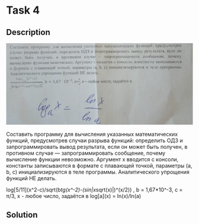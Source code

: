 # Task 4

## Description

![Description](4_description.png)

Составить программу для вычисления указанных математических функций, предусмотрев
случаи разрыва функций: определить ОДЗ и запрограммировать вывод результата, если он
может быть получен, в противном случае — запрограммировать сообщение, почему
вычисление функции невозможно. Аргумент x вводится с консоли, константы записываются
в формате с плавающей точкой, параметры (a, b, с) инициализируются в теле программы.
Аналитического упрощения функций НЕ делать.

log\[5/11\]\(x^2-c\)/sqrt(b*tg(x^-2)-(sin|x*sqrt(x)|)^(x/2)) , b = 1,67*10^-3, c = π/3, x - любое число, задаётся в log\[a\]\(x\) = ln(x)/ln(a)

## Solution

```C++

```